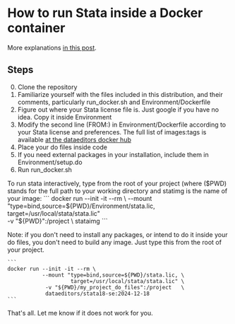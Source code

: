 # How to run Stata inside a Docker container

More explanations [in this post](https://andreamoro.net/blog/2025/02/26/How-to-run-stata-in-a-docker-container.html). 

## Steps
0. Clone the repository
1. Familiarize yourself with the files included in this distribution, and their comments, particularly run_docker.sh and Environment/Dockerfile
2. Figure out where your Stata license file is. Just google if you have no idea. Copy it inside Environment
3. Modify the second line (FROM:) in Environment/Dockerfile according to your Stata license and preferences. The full list of images:tags is available [at the dataeditors docker hub](https://hub.docker.com/u/dataeditors)
4. Place your do files inside code
5. If you need external packages in your installation, include them in Environment/setup.do
6. Run run_docker.sh


To run stata interactively, type from the root of your project (where ($PWD) stands for the full path to your working directory and statimg is the name of your image:
	``` 
	docker run --init -it --rm \
			   --mount "type=bind,source=${PWD}/Environment/stata.lic, \
			            target=/usr/local/stata/stata.lic" \
			   -v "${PWD}":/project   \ 
			   stataimg
	```

Note: if you don't need to install any packages, or intend to do it inside your do files, you don't need to build any image. Just type this from the root of your project. 

	``` 
	docker run --init -it --rm \
			   --mount "type=bind,source=${PWD}/stata.lic, \
			            target=/usr/local/stata/stata.lic" \
				-v "${PWD}/my_project_do_files":/project   \ 
				dataeditors/stata18-se:2024-12-18
	```
		
That's all. Let me know if it does not work for you. 
